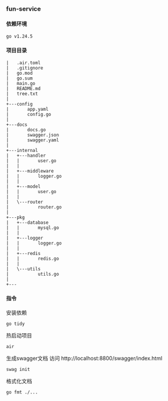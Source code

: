 ### fun-service
#### 依赖环境
```
go v1.24.5
```
#### 项目目录
```
|   .air.toml
|   .gitignore
|   go.mod
|   go.sum
|   main.go
|   README.md
|   tree.txt
|
+---config
|       app.yaml
|       config.go
|
+---docs
|       docs.go
|       swagger.json
|       swagger.yaml
|
+---internal
|   +---handler
|   |       user.go
|   |
|   +---middleware
|   |       logger.go
|   |
|   +---model
|   |       user.go
|   |
|   \---router
|           router.go
|
+---pkg
|   +---database
|   |       mysql.go
|   |
|   +---logger
|   |       logger.go
|   |
|   +---redis
|   |       redis.go
|   |
|   \---utils
|           utils.go
|
+---
```
#### 指令
安装依赖
```
go tidy
```
热启动项目
```
air 
```
生成swagger文档
访问 http://localhost:8800/swagger/index.html
```
swag init
```
格式化文档
```
go fmt ./...
```

